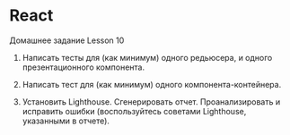 # React
Домашнее задание Lesson 10

1. Написать тесты для (как минимум) одного редьюсера, и одного презентационного компонента.

2. Написать тест для (как минимум) одного компонента-контейнера.

3. Установить Lighthouse. Сгенерировать отчет. Проанализировать и исправить ошибки
(воспользуйтесь советами Lighthouse, указанными в отчете).
